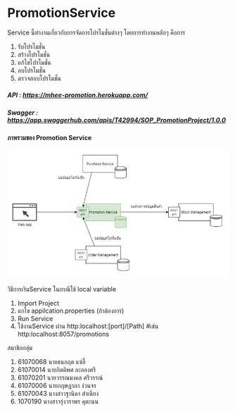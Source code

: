 # PromotionService

Service นี้ทำงานเกี่ยวกับการจัดการโปรโมชั่นต่างๆ
โดยการทำงานหลักๆ คือการ
1. รับโปรโมชั่น
2. สร้างโปรโมชั่น
3. แก้ไขโปรโมชั่น
5. ลบโปรโมชั่น
4. ตรวจสอบโปรโมชั่น

##### API : https://mhee-promotion.herokuapp.com/
##### Swagger : https://app.swaggerhub.com/apis/T42994/SOP_PromotionProject/1.0.0
####

#### ภาพรวมของ Promotion Service
![Image of Diagram](https://github.com/shopee2/PromotionService/blob/main/SOP-Promotion.png)

วิธีการเริมService ในกรณีใช้ local variable
1. Import Project
2. แกไข appilcation.properties (ถ้าต้องการ)
3. Run Service
4. ใช้งานService ผ่าน http:localhost:[port]/[Path] #เช่น http:localhost:8057/promotions
    
สมาชิกกลุ่ม
1. 61070068 นายธนกฤต แซ่ลี้
2. 61070014 นายกิตติพศ ละอองศรี 
3. 61070201 นายวรรณมงคล ศรีวรรณ์
4. 61070006 นายกฤษฎาภา ง่วนจร 
5. 61070043 นางสาวฐานิดา สำเนียง 
6. 1070190 นางสาวรุ่งวราพร คุตะนน
